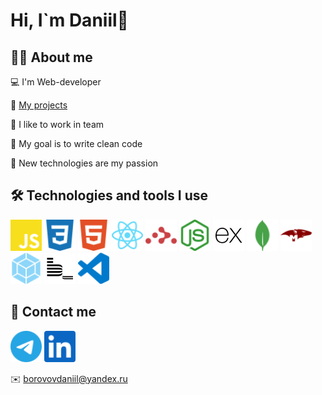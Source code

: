 # Hi, I`m Daniil👋

## 👨‍💻 About me

💻 I'm Web-developer

💼 [My projects](https://github.com/Inc0re?tab=repositories)

🤝 I like to work in team

🧹 My goal is to write clean code

🤯 New technologies are my passion

## 🛠️ Technologies and tools I use

<div>
<img title="JS" alt="JS" src="./icons/javascript-color.svg" width="50">
<img title="CSS3" alt="CSS3" src="./icons/css3-color.svg" width="50" >
<img title="HTML5" alt="HTML5" src="./icons/html5-color.svg" width="50" >
<img title="React" alt="React" src="./icons/react-color.svg" width="50" >
<img title="React Router" alt="React Router" src="./icons/reactrouter-color.svg" width="50">
<img title="Node.js" alt="Node.js" src="./icons/nodedotjs-color.svg" width="50" >
<img title="Express.js" alt="Express.js" src="./icons/express-color.svg" width="50" >
<img title="MongoDB" alt="MongoDB" src="./icons/mongodb-color.svg" width="50" >
<img title="Mongoose" alt="Mongoose" src="./icons/mongoose-color.svg" width="50" >
<img title="Webpack" alt="Webpack" src="./icons/webpack-color.svg" width="50" >
<img title="BEM" alt="BEM" src="./icons/bem.svg" width="50" >
<img title="VS Code" alt="VS Code" src="./icons/visualstudiocode-color.svg" width="50" >
</div>

## 📝 Contact me

<a href="https://t.me/Inc0re" target="_blank" style="text-decoration: none;">
  <img alt="Telegram" src="./icons/telegram-color.svg" width="50">
</a>
<a href="https://www.linkedin.com/in/daniil-borovov-689a05254/" target="_blank" style="text-decoration: none;">
  <img alt="LinkedIn" src="./icons/linkedin-color.svg" width="50">
</a>

✉️ [borovovdaniil@yandex.ru](mailto:borovovdaniil@yandex.ru)
